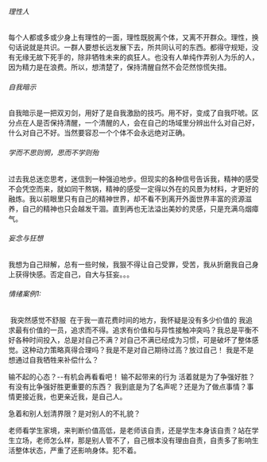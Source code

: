 ###### 理性人

​		每个人都或多或少身上有理性的一面，理性既脱离个体，又离不开群众。理性，换句话说就是共识。一群人要想长远发展下去，所共同认可的东西。都得守规矩，没有无缘无故下死手的，除非牺牲未来的疯狂人。也没有人单纯作弄别人为乐的人，因为精力是在浪费。所以，想清楚了，保持清醒自然不会茫然惊慌失措。
​	

###### 自我暗示

​		自我暗示是一把双刃剑，用好了是自我激励的技巧。用不好，变成了自我吓唬。区分点在人是否保持清醒，一个清醒的人，会在自己的场域里分辨出什么对自己好，什么对自己不好。当然要容忍一个个体不会永远绝对正确。

###### 学而不思则惘，思而不学则殆

​		过去我总迷恋思考，迷信到一种强迫地步。但现实的各种信号告诉我，精神的感受不会凭空而来，就如同干熬锅，精神的感受一定得以外在的风景为材料，才更好的融炼。我以前眼里只有自己的精神世界，却不看不到离开外面世界丰富的资源滋养，自己的精神也只会越发干涸。直到再也无法溢出美妙的灵感，只是充满乌烟瘴气。



###### 妄念与狂想

​		我想为自己辩解，总有一些时候，我狠不得让自己受罪，受苦，我从折磨我自己身上获得快感。否定自己，自大与狂妄。。。



###### 情绪案例1:

​		我突然感觉不舒服
​		在于我一直花费时间的地方，我怀疑是没有多少价值的
​		我追求最有价值的一员，追求而不得。追求有价值和与异性接触冲突吗？我总是平衡不好各种时间投入，总是对自己不满？对自己不满已经成为习惯，可是破坏了整体感觉。这种动力策略真得合理吗？
​		我是不是对自己期待过高？放过自己！
​		我是不是想通过自我牺牲来补偿什么？



输不起的心态？--有机会再看看吧！
		输不起带来的行为
		活着就是为了争强好胜？有没有比争强好胜更重要的东西？
		我到底是为了名声呢？还是为了做点事情？事情更接近我，也更亲近我，是自己人。



急着和别人划清界限？是对别人的不礼貌？



老师看学生家境，来判断价值高低，是老师该自责，还是学生本身该自责？站在学生立场，老师怎么样，那是别人管不了，自己根本没有理由自责，自责多了影响生活整体状态，严重了还影响身体。犯不着。